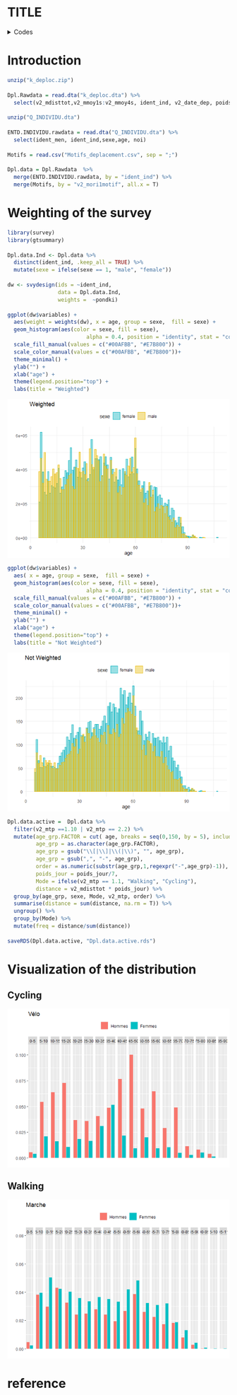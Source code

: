 TITLE
================

<details>

<summary>Codes</summary> <br>

``` r
want = c("dplyr",
         "foreign",
        "ggplot2",
        "forcats")

have = want %in% rownames(installed.packages())

# Install the packages that we miss
if ( any(!have) ) { install.packages( want[!have] ) }

# Load the packages
junk <- lapply(want, library, character.only = T)

# Remove the objects we created
rm(have, want, junk)
```

</details>

# Introduction

``` r
unzip("k_deploc.zip")

Dpl.Rawdata = read.dta("k_deploc.dta") %>%
  select(v2_mdisttot,v2_mmoy1s:v2_mmoy4s, ident_ind, v2_date_dep, poids_jour, v2_mtp, pondki, v2_mori1motif)

unzip("Q_INDIVIDU.dta")

ENTD.INDIVIDU.rawdata = read.dta("Q_INDIVIDU.dta") %>% 
  select(ident_men, ident_ind,sexe,age, noi)

Motifs = read.csv("Motifs_deplacement.csv", sep = ";")

Dpl.data = Dpl.Rawdata  %>% 
  merge(ENTD.INDIVIDU.rawdata, by = "ident_ind") %>% 
  merge(Motifs, by = "v2_mori1motif", all.x = T)
```

# Weighting of the survey

``` r
library(survey)
library(gtsummary)

Dpl.data.Ind <- Dpl.data %>%
  distinct(ident_ind, .keep_all = TRUE) %>%
  mutate(sexe = ifelse(sexe == 1, "male", "female"))

dw <- svydesign(ids = ~ident_ind,
                data = Dpl.data.Ind,
                weights =  ~pondki)

ggplot(dw$variables) +
  aes(weight = weights(dw), x = age, group = sexe,  fill = sexe) + 
  geom_histogram(aes(color = sexe, fill = sexe),
                         alpha = 0.4, position = "identity", stat = "count") +
  scale_fill_manual(values = c("#00AFBB", "#E7B800")) +
  scale_color_manual(values = c("#00AFBB", "#E7B800"))+
  theme_minimal() +
  ylab("") +
  xlab("age") +
  theme(legend.position="top") + 
  labs(title = "Weighted")
```

<img src="EGT_files/figure-gfm/unnamed-chunk-3-1.png" style="display: block; margin: auto;" />

``` r
ggplot(dw$variables) +
  aes( x = age, group = sexe,  fill = sexe) + 
  geom_histogram(aes(color = sexe, fill = sexe),
                         alpha = 0.4, position = "identity", stat = "count") +
  scale_fill_manual(values = c("#00AFBB", "#E7B800")) +
  scale_color_manual(values = c("#00AFBB", "#E7B800"))+
  theme_minimal() +
  ylab("") +
  xlab("age") +
  theme(legend.position="top") + 
  labs(title = "Not Weighted")
```

<img src="EGT_files/figure-gfm/unnamed-chunk-3-2.png" style="display: block; margin: auto;" />

``` r
Dpl.data.active =  Dpl.data %>% 
  filter(v2_mtp ==1.10 | v2_mtp == 2.2) %>% 
  mutate(age_grp.FACTOR = cut( age, breaks = seq(0,150, by = 5), include.lowest = T),
         age_grp = as.character(age_grp.FACTOR), 
         age_grp = gsub("\\[|\\]|\\(|\\)", "", age_grp),
         age_grp = gsub(",", "-", age_grp),
         order = as.numeric(substr(age_grp,1,regexpr("-",age_grp)-1)),
         poids_jour = poids_jour/7,
         Mode = ifelse(v2_mtp == 1.1, "Walking", "Cycling"),
         distance = v2_mdisttot * poids_jour) %>%
  group_by(age_grp, sexe, Mode, v2_mtp, order) %>%
  summarise(distance = sum(distance, na.rm = T)) %>%
  ungroup() %>% 
  group_by(Mode) %>% 
  mutate(freq = distance/sum(distance))

saveRDS(Dpl.data.active, "Dpl.data.active.rds")
```

# Visualization of the distribution

## Cycling

<img src="EGT_files/figure-gfm/unnamed-chunk-5-1.png" style="display: block; margin: auto;" />

## Walking

<img src="EGT_files/figure-gfm/unnamed-chunk-7-1.png" style="display: block; margin: auto;" />

# reference
